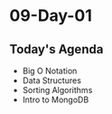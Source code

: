 # 09-Day-01

## Today's Agenda
- Big O Notation
- Data Structures
- Sorting Algorithms
- Intro to MongoDB
